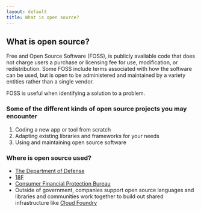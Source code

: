 ```yaml
---
layout: default
title: What is open source?
---
```


## What is open source?

Free and Open Source Software (FOSS), is publicly available code that does not charge users a purchase or licensing fee for use, modification, or redistribution. Some FOSS include terms associated with how the software can be used, but is open to be administered and maintained by a variety entities rather than a single vendor.

FOSS is useful when identifying a solution to a problem.

### Some of the different kinds of open source projects you may encounter

1. Coding a new app or tool from scratch
2. Adapting existing libraries and frameworks for your needs
3. Using and maintaining open source software

### Where is open source used?

- [The Department of Defense](http://dodcio.defense.gov/OpenSourceSoftwareFAQ.aspx)
- [18F](https://github.com/18F/open-source-policy/blob/master/policy.md)
- [Consumer Financial Protection Bureau](http://cfpb.github.io/source-code-policy/)
- Outside of government, companies support open source languages and libraries and communities work together to build out shared infrastructure like [Cloud Foundry](https://www.cloudfoundry.org/index.html)

